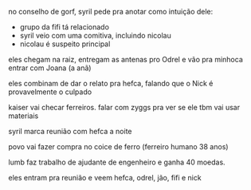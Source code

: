 no conselho de gorf, syril pede pra anotar como intuição dele:
- grupo da fifi tá relacionado
- syril veio com uma comitiva, incluindo nicolau
- nicolau é suspeito principal

eles chegam na raiz, entregam as antenas pro Odrel e vão pra minhoca entrar com Joana (a anã)

eles combinam de dar o relato pra hefca, falando que o Nick é provavelmente o culpado

kaiser vai checar ferreiros. falar com zyggs pra ver se ele tbm vai usar materiais

syril marca reunião com hefca a noite

povo vai fazer compra no coice de ferro (ferreiro humano 38 anos)

lumb faz trabalho de ajudante de engenheiro e ganha 40 moedas.

eles entram pra reunião e veem hefca, odrel, jão, fifi e nick

